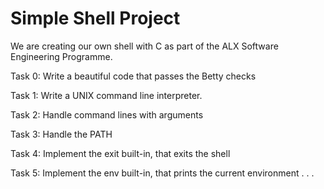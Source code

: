 # Simple Shell Project

We are creating our own shell with C as part of the ALX Software Engineering Programme.

Task 0: Write a beautiful code that passes the Betty checks

Task 1: Write a UNIX command line interpreter.

Task 2: Handle command lines with arguments

Task 3: Handle the PATH

Task 4: Implement the exit built-in, that exits the shell

Task 5: Implement the env built-in, that prints the current environment
.
.
.

